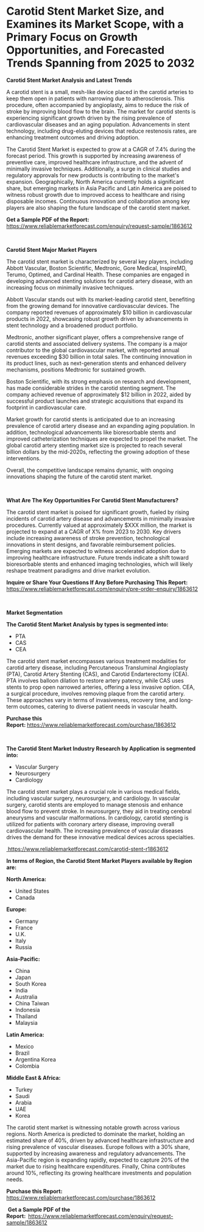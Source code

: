 <p><h1>Carotid Stent Market Size, and Examines its Market Scope, with a Primary Focus on Growth Opportunities, and Forecasted Trends Spanning from 2025 to 2032</h1></p><p><strong>Carotid Stent Market Analysis and Latest Trends</strong></p>
<p><p>A carotid stent is a small, mesh-like device placed in the carotid arteries to keep them open in patients with narrowing due to atherosclerosis. This procedure, often accompanied by angioplasty, aims to reduce the risk of stroke by improving blood flow to the brain. The market for carotid stents is experiencing significant growth driven by the rising prevalence of cardiovascular diseases and an aging population. Advancements in stent technology, including drug-eluting devices that reduce restenosis rates, are enhancing treatment outcomes and driving adoption.</p><p>The Carotid Stent Market is expected to grow at a CAGR of 7.4% during the forecast period. This growth is supported by increasing awareness of preventive care, improved healthcare infrastructure, and the advent of minimally invasive techniques. Additionally, a surge in clinical studies and regulatory approvals for new products is contributing to the market's expansion. Geographically, North America currently holds a significant share, but emerging markets in Asia Pacific and Latin America are poised to witness robust growth due to improved access to healthcare and rising disposable incomes. Continuous innovation and collaboration among key players are also shaping the future landscape of the carotid stent market.</p></p>
<p><strong>Get a Sample PDF of the Report:&nbsp;</strong> <a href="https://www.reliablemarketforecast.com/enquiry/request-sample/1863612?utm_campaign=2450&utm_medium=2&utm_source=Github&utm_content=ia&utm_term=13042025&utm_id=carotid-stent">https://www.reliablemarketforecast.com/enquiry/request-sample/1863612</a></p>
<p>&nbsp;</p>
<p><strong>Carotid Stent Major Market Players</strong></p>
<p><p>The carotid stent market is characterized by several key players, including Abbott Vascular, Boston Scientific, Medtronic, Gore Medical, InspireMD, Terumo, Optimed, and Cardinal Health. These companies are engaged in developing advanced stenting solutions for carotid artery disease, with an increasing focus on minimally invasive techniques. </p><p>Abbott Vascular stands out with its market-leading carotid stent, benefiting from the growing demand for innovative cardiovascular devices. The company reported revenues of approximately $10 billion in cardiovascular products in 2022, showcasing robust growth driven by advancements in stent technology and a broadened product portfolio.</p><p>Medtronic, another significant player, offers a comprehensive range of carotid stents and associated delivery systems. The company is a major contributor to the global cardiovascular market, with reported annual revenues exceeding $30 billion in total sales. The continuing innovation in its product lines, such as next-generation stents and enhanced delivery mechanisms, positions Medtronic for sustained growth.</p><p>Boston Scientific, with its strong emphasis on research and development, has made considerable strides in the carotid stenting segment. The company achieved revenue of approximately $12 billion in 2022, aided by successful product launches and strategic acquisitions that expand its footprint in cardiovascular care.</p><p>Market growth for carotid stents is anticipated due to an increasing prevalence of carotid artery disease and an expanding aging population. In addition, technological advancements like bioresorbable stents and improved catheterization techniques are expected to propel the market. The global carotid artery stenting market size is projected to reach several billion dollars by the mid-2020s, reflecting the growing adoption of these interventions.</p><p>Overall, the competitive landscape remains dynamic, with ongoing innovations shaping the future of the carotid stent market.</p></p>
<p>&nbsp;</p>
<p><strong>What Are The Key Opportunities For Carotid Stent Manufacturers?</strong></p>
<p><p>The carotid stent market is poised for significant growth, fueled by rising incidents of carotid artery disease and advancements in minimally invasive procedures. Currently valued at approximately $XXX million, the market is projected to expand at a CAGR of X% from 2023 to 2030. Key drivers include increasing awareness of stroke prevention, technological innovations in stent designs, and favorable reimbursement policies. Emerging markets are expected to witness accelerated adoption due to improving healthcare infrastructure. Future trends indicate a shift toward bioresorbable stents and enhanced imaging technologies, which will likely reshape treatment paradigms and drive market evolution.</p></p>
<p><strong>Inquire or Share Your Questions If Any Before Purchasing This Report:</strong> <a href="https://www.reliablemarketforecast.com/enquiry/pre-order-enquiry/1863612?utm_campaign=2450&utm_medium=2&utm_source=Github&utm_content=ia&utm_term=13042025&utm_id=carotid-stent">https://www.reliablemarketforecast.com/enquiry/pre-order-enquiry/1863612</a></p>
<p>&nbsp;</p>
<p><strong>Market Segmentation</strong></p>
<p><strong>The Carotid Stent Market Analysis by types is segmented into:</strong></p>
<p><ul><li>PTA</li><li>CAS</li><li>CEA</li></ul></p>
<p><p>The carotid stent market encompasses various treatment modalities for carotid artery disease, including Percutaneous Transluminal Angioplasty (PTA), Carotid Artery Stenting (CAS), and Carotid Endarterectomy (CEA). PTA involves balloon dilation to restore artery patency, while CAS uses stents to prop open narrowed arteries, offering a less invasive option. CEA, a surgical procedure, involves removing plaque from the carotid artery. These approaches vary in terms of invasiveness, recovery time, and long-term outcomes, catering to diverse patient needs in vascular health.</p></p>
<p><strong>Purchase this Report:&nbsp;</strong><a href="https://www.reliablemarketforecast.com/purchase/1863612?utm_campaign=2450&utm_medium=2&utm_source=Github&utm_content=ia&utm_term=13042025&utm_id=carotid-stent">https://www.reliablemarketforecast.com/purchase/1863612</a></p>
<p>&nbsp;</p>
<p><strong>The Carotid Stent Market Industry Research by Application is segmented into:</strong></p>
<p><ul><li>Vascular Surgery</li><li>Neurosurgery</li><li>Cardiology</li></ul></p>
<p><p>The carotid stent market plays a crucial role in various medical fields, including vascular surgery, neurosurgery, and cardiology. In vascular surgery, carotid stents are employed to manage stenosis and enhance blood flow to prevent stroke. In neurosurgery, they aid in treating cerebral aneurysms and vascular malformations. In cardiology, carotid stenting is utilized for patients with coronary artery disease, improving overall cardiovascular health. The increasing prevalence of vascular diseases drives the demand for these innovative medical devices across specialties.</p></p>
<p><a href="https://www.reliablemarketforecast.com/carotid-stent-r1863612?utm_campaign=2450&utm_medium=2&utm_source=Github&utm_content=ia&utm_term=13042025&utm_id=carotid-stent">&nbsp;https://www.reliablemarketforecast.com/carotid-stent-r1863612</a></p>
<p><strong>In terms of Region, the Carotid Stent Market Players available by Region are:</strong></p>
<p>
    <p> <strong> North America: </strong>
        <ul>
            <li>United States</li>
            <li>Canada</li>
        </ul>
        </p> 
    <p> <strong> Europe: </strong>
        <ul>
            <li>Germany</li>
            <li>France</li>
            <li>U.K.</li>
            <li>Italy</li>
            <li>Russia</li>
        </ul>
        </p> 
    <p> <strong> Asia-Pacific: </strong>
        <ul>
            <li>China</li>
            <li>Japan</li>
            <li>South Korea</li>
            <li>India</li>
            <li>Australia</li>
            <li>China Taiwan</li>
            <li>Indonesia</li>
            <li>Thailand</li>
            <li>Malaysia</li>
        </ul>
        </p> 
    <p> <strong> Latin America: </strong>
        <ul>
            <li>Mexico</li>
            <li>Brazil</li>
            <li>Argentina Korea</li>
            <li>Colombia</li>
        </ul>
        </p> 
    <p> <strong> Middle East & Africa: </strong>
        <ul>
            <li>Turkey</li>
            <li>Saudi</li>
            <li>Arabia</li>
            <li>UAE</li>
            <li>Korea</li>
        </ul>
    </p>
    </p>
<p><p>The carotid stent market is witnessing notable growth across various regions. North America is predicted to dominate the market, holding an estimated share of 40%, driven by advanced healthcare infrastructure and rising prevalence of vascular diseases. Europe follows with a 30% share, supported by increasing awareness and regulatory advancements. The Asia-Pacific region is expanding rapidly, expected to capture 20% of the market due to rising healthcare expenditures. Finally, China contributes around 10%, reflecting its growing healthcare investments and population needs.</p></p>
<p><strong>Purchase this Report: </strong><a href="https://www.reliablemarketforecast.com/purchase/1863612?utm_campaign=2450&utm_medium=2&utm_source=Github&utm_content=ia&utm_term=13042025&utm_id=carotid-stent">https://www.reliablemarketforecast.com/purchase/1863612</a></p>
<p>&nbsp;<strong>Get a Sample PDF of the Report:&nbsp;&nbsp;</strong><a href="https://www.reliablemarketforecast.com/enquiry/request-sample/1863612?utm_campaign=2450&utm_medium=2&utm_source=Github&utm_content=ia&utm_term=13042025&utm_id=carotid-stent">https://www.reliablemarketforecast.com/enquiry/request-sample/1863612</a></p>
<p><strong></strong></p>
<p><p></p><p></p><p></p></p>